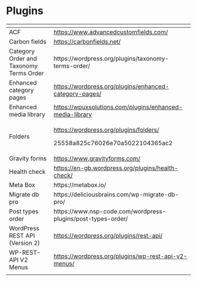 # Plugins

<table>
  <thead>
    <tr>
      <th style="text-align:left"></th>
      <th style="text-align:left"></th>
    </tr>
  </thead>
  <tbody>
    <tr>
      <td style="text-align:left">ACF</td>
      <td style="text-align:left"><a href="https://www.advancedcustomfields.com/">https://www.advancedcustomfields.com/</a>
      </td>
    </tr>
    <tr>
      <td style="text-align:left">Carbon fields</td>
      <td style="text-align:left"><a href="https://carbonfields.net/">https://carbonfields.net/</a>
      </td>
    </tr>
    <tr>
      <td style="text-align:left">Category Order and Taxonomy Terms Order</td>
      <td style="text-align:left">https://wordpress.org/plugins/taxonomy-terms-order/</td>
    </tr>
    <tr>
      <td style="text-align:left">Enhanced category pages</td>
      <td style="text-align:left"><a href="https://wordpress.org/plugins/enhanced-category-pages/">https://wordpress.org/plugins/enhanced-category-pages/</a>
      </td>
    </tr>
    <tr>
      <td style="text-align:left">Enhanced media library</td>
      <td style="text-align:left"><a href="https://wpuxsolutions.com/plugins/enhanced-media-library">https://wpuxsolutions.com/plugins/enhanced-media-library</a>
      </td>
    </tr>
    <tr>
      <td style="text-align:left">Folders</td>
      <td style="text-align:left">
        <p><a href="https://wordpress.org/plugins/folders/">https://wordpress.org/plugins/folders/</a>
        </p>
        <p>25558a825c76026e70a5022104365ac2</p>
      </td>
    </tr>
    <tr>
      <td style="text-align:left">Gravity forms</td>
      <td style="text-align:left"><a href="https://www.gravityforms.com/">https://www.gravityforms.com/</a>
      </td>
    </tr>
    <tr>
      <td style="text-align:left">Health check</td>
      <td style="text-align:left"><a href="https://en-gb.wordpress.org/plugins/health-check/">https://en-gb.wordpress.org/plugins/health-check/</a>
      </td>
    </tr>
    <tr>
      <td style="text-align:left">Meta Box</td>
      <td style="text-align:left">https://metabox.io/</td>
    </tr>
    <tr>
      <td style="text-align:left">Migrate db pro</td>
      <td style="text-align:left">https://deliciousbrains.com/wp-migrate-db-pro/</td>
    </tr>
    <tr>
      <td style="text-align:left">Post types order</td>
      <td style="text-align:left">https://www.nsp-code.com/wordpress-plugins/post-types-order/</td>
    </tr>
    <tr>
      <td style="text-align:left">WordPress REST API (Version 2)</td>
      <td style="text-align:left"><a href="https://wordpress.org/plugins/rest-api/">https://wordpress.org/plugins/rest-api/</a>
      </td>
    </tr>
    <tr>
      <td style="text-align:left">WP-REST-API V2 Menus</td>
      <td style="text-align:left"><a href="https://wordpress.org/plugins/wp-rest-api-v2-menus/">https://wordpress.org/plugins/wp-rest-api-v2-menus/</a>
      </td>
    </tr>
    <tr>
      <td style="text-align:left"></td>
      <td style="text-align:left"></td>
    </tr>
  </tbody>
</table>

